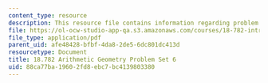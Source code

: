 ```yaml
---
content_type: resource
description: This resource file contains information regarding problem set 6.
file: https://ol-ocw-studio-app-qa.s3.amazonaws.com/courses/18-782-introduction-to-arithmetic-geometry-fall-2013/88ca77ba19602fd8ebc7bc4139803380_MIT18_782F13_pset6.pdf
file_type: application/pdf
parent_uid: afe48428-bfbf-4da8-2de5-6dc801dc413d
resourcetype: Document
title: 18.782 Arithmetic Geometry Problem Set 6
uid: 88ca77ba-1960-2fd8-ebc7-bc4139803380
---
```


